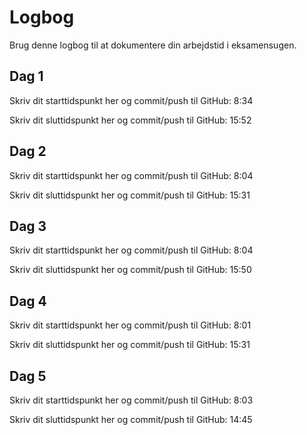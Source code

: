 # Logbog
Brug denne logbog til at dokumentere din arbejdstid i eksamensugen.

## Dag 1
Skriv dit starttidspunkt her og commit/push til GitHub: 
8:34

Skriv dit sluttidspunkt her og commit/push til GitHub: 
15:52

## Dag 2
Skriv dit starttidspunkt her og commit/push til GitHub: 
8:04

Skriv dit sluttidspunkt her og commit/push til GitHub: 
15:31

## Dag 3
Skriv dit starttidspunkt her og commit/push til GitHub: 
8:04

Skriv dit sluttidspunkt her og commit/push til GitHub: 
15:50

## Dag 4
Skriv dit starttidspunkt her og commit/push til GitHub:
8:01 

Skriv dit sluttidspunkt her og commit/push til GitHub: 
15:31 

## Dag 5
Skriv dit starttidspunkt her og commit/push til GitHub: 
8:03

Skriv dit sluttidspunkt her og commit/push til GitHub: 
14:45